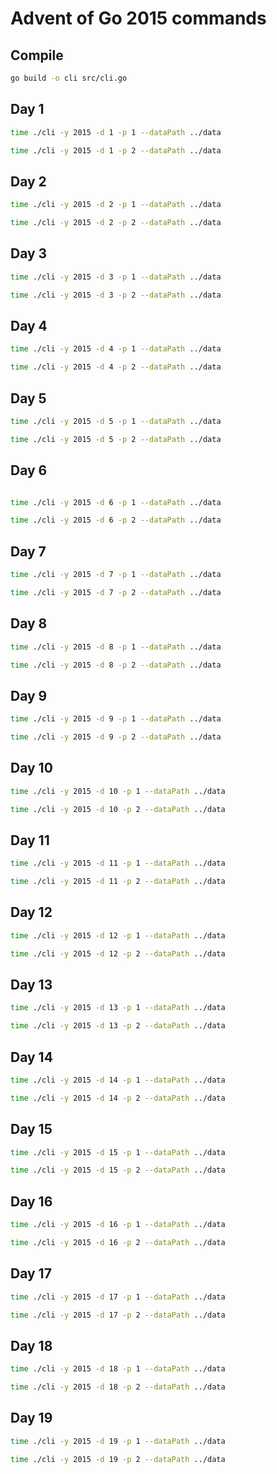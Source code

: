# Advent of Go 2015 commands

## Compile
```sh
go build -o cli src/cli.go
```

## Day 1
```sh
time ./cli -y 2015 -d 1 -p 1 --dataPath ../data
```

```sh
time ./cli -y 2015 -d 1 -p 2 --dataPath ../data
```

## Day 2
```sh
time ./cli -y 2015 -d 2 -p 1 --dataPath ../data
```

```sh
time ./cli -y 2015 -d 2 -p 2 --dataPath ../data
```

## Day 3
```sh
time ./cli -y 2015 -d 3 -p 1 --dataPath ../data
```

```sh
time ./cli -y 2015 -d 3 -p 2 --dataPath ../data
```

## Day 4
```sh
time ./cli -y 2015 -d 4 -p 1 --dataPath ../data
```

```sh
time ./cli -y 2015 -d 4 -p 2 --dataPath ../data
```

## Day 5
```sh
time ./cli -y 2015 -d 5 -p 1 --dataPath ../data
```

```sh
time ./cli -y 2015 -d 5 -p 2 --dataPath ../data
```

## Day 6
```sh

time ./cli -y 2015 -d 6 -p 1 --dataPath ../data
```

```sh
time ./cli -y 2015 -d 6 -p 2 --dataPath ../data
```

## Day 7
```sh
time ./cli -y 2015 -d 7 -p 1 --dataPath ../data
```

```sh
time ./cli -y 2015 -d 7 -p 2 --dataPath ../data
```

## Day 8
```sh
time ./cli -y 2015 -d 8 -p 1 --dataPath ../data
```

```sh
time ./cli -y 2015 -d 8 -p 2 --dataPath ../data
```

## Day 9
```sh
time ./cli -y 2015 -d 9 -p 1 --dataPath ../data
```

```sh
time ./cli -y 2015 -d 9 -p 2 --dataPath ../data
```

## Day 10
```sh
time ./cli -y 2015 -d 10 -p 1 --dataPath ../data
```

```sh
time ./cli -y 2015 -d 10 -p 2 --dataPath ../data
```

## Day 11
```sh
time ./cli -y 2015 -d 11 -p 1 --dataPath ../data
```

```sh
time ./cli -y 2015 -d 11 -p 2 --dataPath ../data
```

## Day 12
```sh
time ./cli -y 2015 -d 12 -p 1 --dataPath ../data
```

```sh
time ./cli -y 2015 -d 12 -p 2 --dataPath ../data
```

## Day 13
```sh
time ./cli -y 2015 -d 13 -p 1 --dataPath ../data
```

```sh
time ./cli -y 2015 -d 13 -p 2 --dataPath ../data
```

## Day 14
```sh
time ./cli -y 2015 -d 14 -p 1 --dataPath ../data
```

```sh
time ./cli -y 2015 -d 14 -p 2 --dataPath ../data
```

## Day 15
```sh
time ./cli -y 2015 -d 15 -p 1 --dataPath ../data
```

```sh
time ./cli -y 2015 -d 15 -p 2 --dataPath ../data
```

## Day 16
```sh
time ./cli -y 2015 -d 16 -p 1 --dataPath ../data
```

```sh
time ./cli -y 2015 -d 16 -p 2 --dataPath ../data
```

## Day 17
```sh
time ./cli -y 2015 -d 17 -p 1 --dataPath ../data
```

```sh
time ./cli -y 2015 -d 17 -p 2 --dataPath ../data
```

## Day 18
```sh
time ./cli -y 2015 -d 18 -p 1 --dataPath ../data
```

```sh
time ./cli -y 2015 -d 18 -p 2 --dataPath ../data
```

## Day 19
```sh
time ./cli -y 2015 -d 19 -p 1 --dataPath ../data
```

```sh
time ./cli -y 2015 -d 19 -p 2 --dataPath ../data
```
